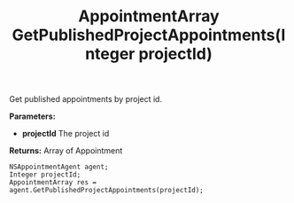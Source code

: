 ﻿---
uid: crmscript_ref_NSAppointmentAgent_GetPublishedProjectAppointments
title: AppointmentArray GetPublishedProjectAppointments(Integer projectId)
intellisense: NSAppointmentAgent.GetPublishedProjectAppointments
keywords: NSAppointmentAgent, GetPublishedProjectAppointments
so.topic: reference
---

Get published appointments by project id.

**Parameters:**
 - **projectId** The project id

**Returns:** Array of Appointment

```crmscript
NSAppointmentAgent agent;
Integer projectId;
AppointmentArray res = agent.GetPublishedProjectAppointments(projectId);
```

